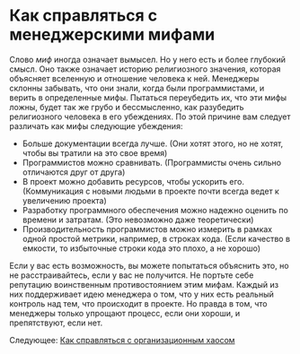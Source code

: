 # Как справляться с менеджерскими мифами

Слово *миф* иногда означает вымысел. Но у него есть и более глубокий смысл. Оно также означает историю религиозного значения, которая объясняет вселенную и отношение человека к ней. Менеджеры склонны забывать, что они знали, когда были программистами, и верить в определенные мифы. Пытаться переубедить их, что эти мифы ложны, будет так же грубо и бессмысленно, как разубедить религиозного человека в его убеждениях. По этой причине вам следует различать как мифы следующие убеждения:

- Больше документации всегда лучше. (Они хотят этого, но не хотят, чтобы вы тратили на это свое время)
- Программистов можно сравнивать. (Программисты очень сильно отличаются друг от друга)
- В проект можно добавить ресурсов, чтобы ускорить его. (Коммуникация с новыми людьми в проекте почти всегда ведет к увеличению проекта)
- Разработку программного обеспечения можно надежно оценить по времени и затратам. (Это невозможно даже теоретически)
- Производительность программистов можно измерить в рамках одной простой метрики, например, в строках кода. (Если качество в емкости, то избыточные строки кода это плохо, а не хорошо)

Если у вас есть возможность, вы можете попытаться объяснить это, но не расстраивайтесь, если у вас не получится. Не портьте себе репутацию воинственным противостоянием этим мифам. Каждый из них поддерживает идею менеджера о том, что у них есть реальный контроль над тем, что происходит в проекте. Но правда в том, что менеджеры только упрощают процесс, если они хороши, и препятствуют, если нет.

Следующее: [Как справляться с организационным хаосом](11-How-to-Deal-with-Organizational-Chaos.md)